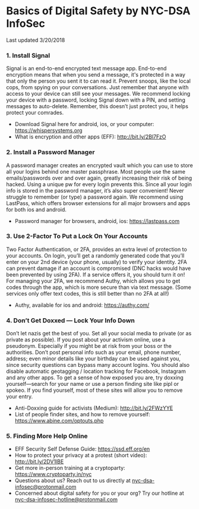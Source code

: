 # Basics of Digital Safety by NYC-DSA InfoSec
Last updated 3/20/2018

### 1. Install Signal
Signal is an end-to-end encrypted text message app. End-to-end encryption means that when you send a message, it's protected in a way that only the person you sent it to can read it. Prevent snoops, like the local cops, from spying on your conversations. Just remember that anyone with access to your device can still see your messages. We recommend locking your device with a password, locking Signal down with a PIN, and setting messages to auto-delete. Remember, this doesn’t just protect you, it helps protect your comrades.

- Download Signal here for android, ios, or your computer: https://whispersystems.org
- What is encryption and other apps (EFF): http://bit.ly/2Bl7FzO

### 2. Install a Password Manager
A password manager creates an encrypted vault which you can use to store all your logins behind one master passphrase. Most people use the same emails/passwords over and over again, greatly increasing their risk of being hacked. Using a unique pw for every login prevents this. Since all your login info is stored in the password manager, it’s also super convenient! Never struggle to remember (or type) a password again. We recommend using LastPass, which offers browser extensions for all major browsers and apps for both ios and android.

- Password manager for browsers, android, ios: https://lastpass.com

### 3. Use 2-Factor To Put a Lock On Your Accounts
Two Factor Authentication, or 2FA, provides an extra level of protection to your accounts. On login, you’ll get a randomly generated code that you’ll enter on your 2nd device (your phone, usually) to verify your identity. 2FA can prevent damage if an account is compromised (DNC hacks would have been prevented by using 2FA). If a service offers it, you should turn it on! For managing your 2FA, we recommend Authy, which allows you to get codes through the app, which is more secure than via text message. (Some services only offer text codes, this is still better than no 2FA at all!)

- Authy, available for ios and android: https://authy.com/

### 4. Don’t Get Doxxed — Lock Your Info Down
Don’t let nazis get the best of you. Set all your social media to private (or as private as possible). If you post about your activism online, use a pseudonym. Especially if you might be at risk from your boss or the authorities. Don’t post personal info such as your email, phone number, address; even minor details like your birthday can be used against you, since security questions can bypass many account logins. You should also disable automatic geotagging / location tracking for Facebook, Instagram and any other apps. To get a sense of how exposed you are, try doxxing yourself—search for your name or use a person finding site like pipl or spokeo. If you find yourself, most of these sites will allow you to remove your entry.

- Anti-Doxxing guide for activists (Medium): http://bit.ly/2FWzYYE
- List of people finder sites, and how to remove yourself: https://www.abine.com/optouts.php

### 5. Finding More Help Online
- EFF Security Self Defense Guide: https://ssd.eff.org/en
- How to protect your privacy at a protest (short video): http://bit.ly/2DV1lBE
- Get more in-person training at a cryptoparty: https://www.cryptoparty.in/nyc
- Questions about us? Reach out to us directly at nyc-dsa-infosec@protonmail.com
- Concerned about digital safety for you or your org? Try our hotline at nyc-dsa-infosec-hotline@protonmail.com
